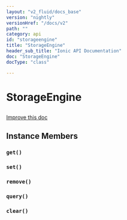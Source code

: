 ```yaml
---
layout: "v2_fluid/docs_base"
version: "nightly"
versionHref: "/docs/v2"
path: ""
category: api
id: "storageengine"
title: "StorageEngine"
header_sub_title: "Ionic API Documentation"
doc: "StorageEngine"
docType: "class"

---
```










<h1 class="api-title">
<a class="anchor" name="storage-engine" href="#storage-engine"></a>

StorageEngine






</h1>

<a class="improve-v2-docs" href="http://github.com/driftyco/ionic/edit/2.0//ionic/platform/storage/storage.ts#L61">
Improve this doc
</a>







<!-- @usage tag -->


<!-- @property tags -->



<!-- instance methods on the class -->

<h2><a class="anchor" name="instance-members" href="#instance-members"></a>Instance Members</h2>

<div id="get"></div>

<h3>
<a class="anchor" name="get" href="#get"></a>
<code>get()</code>
  

</h3>












<div id="set"></div>

<h3>
<a class="anchor" name="set" href="#set"></a>
<code>set()</code>
  

</h3>












<div id="remove"></div>

<h3>
<a class="anchor" name="remove" href="#remove"></a>
<code>remove()</code>
  

</h3>












<div id="query"></div>

<h3>
<a class="anchor" name="query" href="#query"></a>
<code>query()</code>
  

</h3>












<div id="clear"></div>

<h3>
<a class="anchor" name="clear" href="#clear"></a>
<code>clear()</code>
  

</h3>










<!-- related link --><!-- end content block -->


<!-- end body block -->

